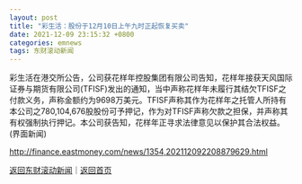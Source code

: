 ```yaml
---
layout: post
title: "彩生活：股份于12月10日上午九时正起恢复买卖"
date: 2021-12-09 23:15:32 +0800
categories: emnews
tags: 东财滚动新闻
---
```


彩生活在港交所公告，公司获花样年控股集团有限公司告知，花样年接获天风国际证券与期货有限公司(TFISF)发出的通知，当中声称花样年未履行其结欠TFISF之付款义务，声称金额约为9698万美元。TFISF声称其作为花样年之托管人所持有本公司之780,104,676股股份可予押记，作为对TFISF声称欠款之担保，并声称其有权强制执行押记。本公司获告知，花样年正寻求法律意见以保护其合法权益。(界面新闻)

<http://finance.eastmoney.com/news/1354,202112092208879629.html>

[返回东财滚动新闻](//finews.withounder.com/emnews/)｜[返回首页](//finews.withounder.com/)